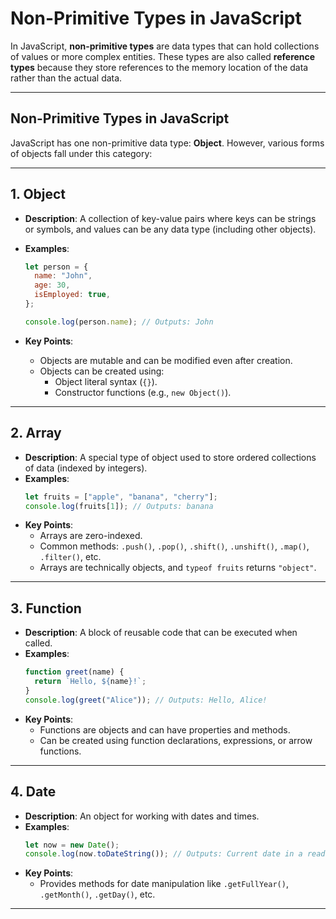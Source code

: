 # Non-Primitive Types in JavaScript

In JavaScript, **non-primitive types** are data types that can hold collections of values or more complex entities. These types are also called **reference types** because they store references to the memory location of the data rather than the actual data.

---

## **Non-Primitive Types in JavaScript**

JavaScript has one non-primitive data type: **Object**. However, various forms of objects fall under this category:

---

## **1. Object**

- **Description**: A collection of key-value pairs where keys can be strings or symbols, and values can be any data type (including other objects).
- **Examples**:

  ```javascript
  let person = {
    name: "John",
    age: 30,
    isEmployed: true,
  };

  console.log(person.name); // Outputs: John
  ```

- **Key Points**:
  - Objects are mutable and can be modified even after creation.
  - Objects can be created using:
    - Object literal syntax (`{}`).
    - Constructor functions (e.g., `new Object()`).

---

## **2. Array**

- **Description**: A special type of object used to store ordered collections of data (indexed by integers).
- **Examples**:
  ```javascript
  let fruits = ["apple", "banana", "cherry"];
  console.log(fruits[1]); // Outputs: banana
  ```
- **Key Points**:
  - Arrays are zero-indexed.
  - Common methods: `.push()`, `.pop()`, `.shift()`, `.unshift()`, `.map()`, `.filter()`, etc.
  - Arrays are technically objects, and `typeof fruits` returns `"object"`.

---

## **3. Function**

- **Description**: A block of reusable code that can be executed when called.
- **Examples**:
  ```javascript
  function greet(name) {
    return `Hello, ${name}!`;
  }
  console.log(greet("Alice")); // Outputs: Hello, Alice!
  ```
- **Key Points**:
  - Functions are objects and can have properties and methods.
  - Can be created using function declarations, expressions, or arrow functions.

---

## **4. Date**

- **Description**: An object for working with dates and times.
- **Examples**:
  ```javascript
  let now = new Date();
  console.log(now.toDateString()); // Outputs: Current date in a readable format
  ```
- **Key Points**:
  - Provides methods for date manipulation like `.getFullYear()`, `.getMonth()`, `.getDay()`, etc.

---
